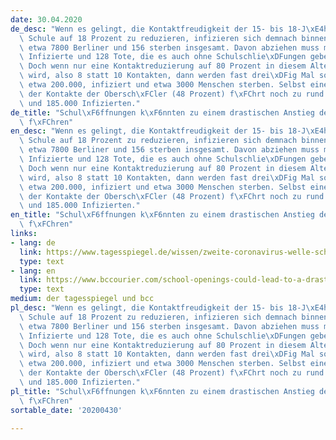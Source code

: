 ```yaml
---
date: 30.04.2020
de_desc: "Wenn es gelingt, die Kontaktfreudigkeit der 15- bis 18-J\xE4hrigen in der\
  \ Schule auf 18 Prozent zu reduzieren, infizieren sich demnach binnen 300 Tagen\
  \ etwa 7800 Berliner und 156 sterben insgesamt. Davon abziehen muss man etwa 5500\
  \ Infizierte und 128 Tote, die es auch ohne Schulschlie\xDFungen geben w\xFCrde.\
  \ Doch wenn nur eine Kontaktreduzierung auf 80 Prozent in diesem Altersbereich erreicht\
  \ wird, also 8 statt 10 Kontakten, dann werden fast drei\xDFig Mal so viele Berliner,\
  \ etwa 200.000, infiziert und etwa 3000 Menschen sterben. Selbst eine Halbierung\
  \ der Kontakte der Obersch\xFCler (48 Prozent) f\xFChrt noch zu rund 2700 Toten\
  \ und 185.000 Infizierten."
de_title: "Schul\xF6ffnungen k\xF6nnten zu einem drastischen Anstieg der Infektionen\
  \ f\xFChren"
en_desc: "Wenn es gelingt, die Kontaktfreudigkeit der 15- bis 18-J\xE4hrigen in der\
  \ Schule auf 18 Prozent zu reduzieren, infizieren sich demnach binnen 300 Tagen\
  \ etwa 7800 Berliner und 156 sterben insgesamt. Davon abziehen muss man etwa 5500\
  \ Infizierte und 128 Tote, die es auch ohne Schulschlie\xDFungen geben w\xFCrde.\
  \ Doch wenn nur eine Kontaktreduzierung auf 80 Prozent in diesem Altersbereich erreicht\
  \ wird, also 8 statt 10 Kontakten, dann werden fast drei\xDFig Mal so viele Berliner,\
  \ etwa 200.000, infiziert und etwa 3000 Menschen sterben. Selbst eine Halbierung\
  \ der Kontakte der Obersch\xFCler (48 Prozent) f\xFChrt noch zu rund 2700 Toten\
  \ und 185.000 Infizierten."
en_title: "Schul\xF6ffnungen k\xF6nnten zu einem drastischen Anstieg der Infektionen\
  \ f\xFChren"
links:
- lang: de
  link: https://www.tagesspiegel.de/wissen/zweite-coronavirus-welle-schuloeffnungen-koennten-zu-einem-drastischen-anstieg-der-infektionen-fuehren/25789864.html
  type: text
- lang: en
  link: https://www.bccourier.com/school-openings-could-lead-to-a-drastic-increase-in-infections/
  type: text
medium: der tagesspiegel und bcc
pl_desc: "Wenn es gelingt, die Kontaktfreudigkeit der 15- bis 18-J\xE4hrigen in der\
  \ Schule auf 18 Prozent zu reduzieren, infizieren sich demnach binnen 300 Tagen\
  \ etwa 7800 Berliner und 156 sterben insgesamt. Davon abziehen muss man etwa 5500\
  \ Infizierte und 128 Tote, die es auch ohne Schulschlie\xDFungen geben w\xFCrde.\
  \ Doch wenn nur eine Kontaktreduzierung auf 80 Prozent in diesem Altersbereich erreicht\
  \ wird, also 8 statt 10 Kontakten, dann werden fast drei\xDFig Mal so viele Berliner,\
  \ etwa 200.000, infiziert und etwa 3000 Menschen sterben. Selbst eine Halbierung\
  \ der Kontakte der Obersch\xFCler (48 Prozent) f\xFChrt noch zu rund 2700 Toten\
  \ und 185.000 Infizierten."
pl_title: "Schul\xF6ffnungen k\xF6nnten zu einem drastischen Anstieg der Infektionen\
  \ f\xFChren"
sortable_date: '20200430'

---
```

